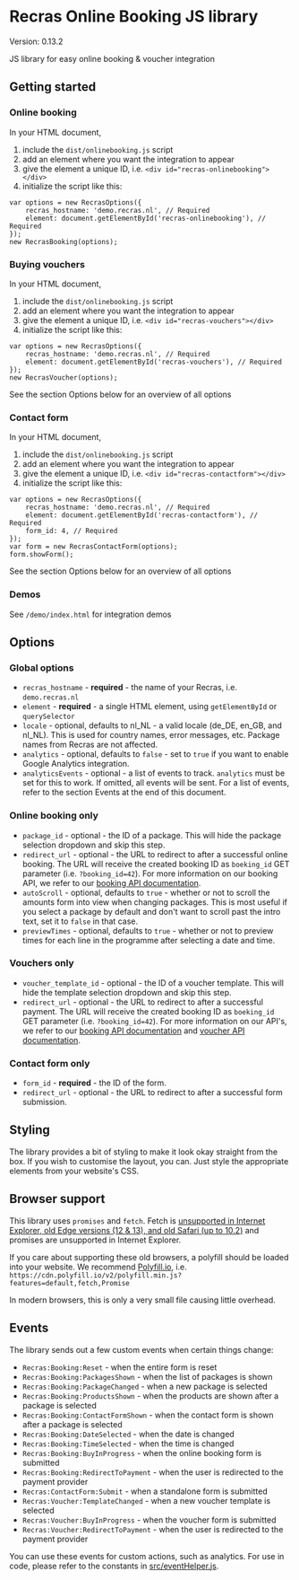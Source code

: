 # Recras Online Booking JS library
Version: 0.13.2

JS library for easy online booking & voucher integration


## Getting started
### Online booking
In your HTML document,
1. include the `dist/onlinebooking.js` script
1. add an element where you want the integration to appear
1. give the element a unique ID, i.e. `<div id="recras-onlinebooking"></div>`
1. initialize the script like this:
```
var options = new RecrasOptions({
    recras_hostname: 'demo.recras.nl', // Required
    element: document.getElementById('recras-onlinebooking'), // Required
});
new RecrasBooking(options);
```

### Buying vouchers
In your HTML document,
1. include the `dist/onlinebooking.js` script
1. add an element where you want the integration to appear
1. give the element a unique ID, i.e. `<div id="recras-vouchers"></div>`
1. initialize the script like this:
```
var options = new RecrasOptions({
    recras_hostname: 'demo.recras.nl', // Required
    element: document.getElementById('recras-vouchers'), // Required
});
new RecrasVoucher(options);
```
See the section Options below for an overview of all options

### Contact form
In your HTML document,
1. include the `dist/onlinebooking.js` script
1. add an element where you want the integration to appear
1. give the element a unique ID, i.e. `<div id="recras-contactform"></div>`
1. initialize the script like this:
```
var options = new RecrasOptions({
    recras_hostname: 'demo.recras.nl', // Required
    element: document.getElementById('recras-contactform'), // Required
    form_id: 4, // Required
});
var form = new RecrasContactForm(options);
form.showForm();
```
See the section Options below for an overview of all options

### Demos
See `/demo/index.html` for integration demos


## Options
### Global options
* `recras_hostname` - **required** - the name of your Recras, i.e. `demo.recras.nl`
* `element` - **required** - a single HTML element, using `getElementById` or `querySelector`
* `locale` - optional, defaults to nl_NL - a valid locale (de_DE, en_GB, and nl_NL). This is used for country names, error messages, etc. Package names from Recras are not affected.
* `analytics` - optional, defaults to `false` - set to `true` if you want to enable Google Analytics integration.
* `analyticsEvents` - optional - a list of events to track. `analytics` must be set for this to 
work. If omitted, all events will be sent. For a list of events, refer to the section Events at 
the end of this document. 

### Online booking only
* `package_id` - optional - the ID of a package. This will hide the package selection dropdown and skip this step.
* `redirect_url` - optional - the URL to redirect to after a successful online booking. The URL will receive the created booking ID as `boeking_id` GET parameter (i.e. `?booking_id=42`). For more information on our booking API, we refer to our [booking API documentation](https://recras.github.io/docs/endpoints/boekingen.html).
* `autoScroll` - optional, defaults to `true` - whether or not to scroll the amounts form into view when changing packages. This is most useful if you select a package by default and don't want to scroll past the intro text, set it to `false` in that case.
* `previewTimes` - optional, defaults to `true` - whether or not to preview times for each line 
in the programme after selecting a date and time.

### Vouchers only
* `voucher_template_id` - optional - the ID of a voucher template. This will hide the template selection dropdown and skip this step.
* `redirect_url` - optional - the URL to redirect to after a successful payment. The URL will receive the created booking ID as `boeking_id` GET parameter (i.e. `?booking_id=42`). For more information on our API's, we refer to our [booking API documentation](https://recras.github.io/docs/endpoints/boekingen.html) and [voucher API documentation](https://recras.github.io/docs/endpoints/vouchers.html).

### Contact form only
* `form_id` - **required** - the ID of the form.
* `redirect_url` - optional - the URL to redirect to after a successful form submission.


## Styling
The library provides a bit of styling to make it look okay straight from the box. If you wish to customise the layout, you can. Just style the appropriate elements from your website's CSS.


## Browser support
This library uses `promises` and `fetch`. Fetch is [unsupported in Internet Explorer, old Edge versions (12 & 13), and old Safari (up to 10.2)](https://caniuse.com/#feat=fetch) and promises are unsupported in Internet Explorer.

If you care about supporting these old browsers, a polyfill should be loaded into your website. We recommend [Polyfill.io](https://polyfill.io/v2/docs/), i.e. `https://cdn.polyfill.io/v2/polyfill.min.js?features=default,fetch,Promise`

In modern browsers, this is only a very small file causing little overhead.


## Events
The library sends out a few custom events when certain things change:

* `Recras:Booking:Reset` - when the entire form is reset
* `Recras:Booking:PackagesShown` - when the list of packages is shown
* `Recras:Booking:PackageChanged` - when a new package is selected
* `Recras:Booking:ProductsShown` - when the products are shown after a package is selected
* `Recras:Booking:ContactFormShown` - when the contact form is shown after a package is selected
* `Recras:Booking:DateSelected` - when the date is changed
* `Recras:Booking:TimeSelected` - when the time is changed
* `Recras:Booking:BuyInProgress` - when the online booking form is submitted
* `Recras:Booking:RedirectToPayment` - when the user is redirected to the payment provider
* `Recras:ContactForm:Submit` - when a standalone form is submitted
* `Recras:Voucher:TemplateChanged` - when a new voucher template is selected
* `Recras:Voucher:BuyInProgress` - when the voucher form is submitted
* `Recras:Voucher:RedirectToPayment` - when the user is redirected to the payment provider

You can use these events for custom actions, such as analytics. For use in code, please refer to 
the constants in [src/eventHelper.js](src/eventHelper.js).
